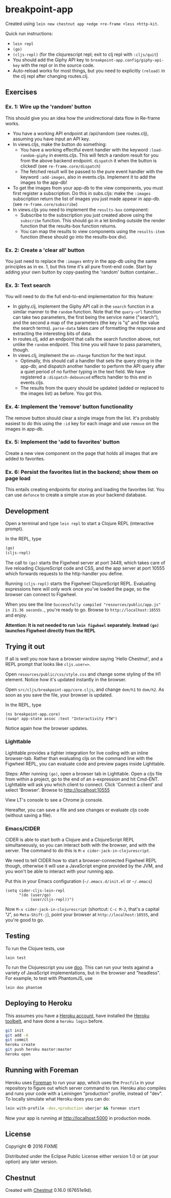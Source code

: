 # breakpoint-app

Created using `lein new chestnut app +edge +re-frame +less +http-kit`.

Quick run instructions:

* `lein repl`
* `(go)`
* `(cljs-repl)` (for the clojurescript repl; exit to clj repl with `:cljs/quit`)
* You should add the Giphy API key to `breakpoint-app.config/giphy-api-key` with the repl or in the source code.
* Auto-reload works for most things, but you need to explicitly `(reload)` in the clj repl after changing routes.clj.

## Exercises

### Ex. 1: Wire up the 'random' button

This should give you an idea how the unidirectional data flow in Re-frame works.

* You have a working API endpoint at /api/random (see routes.clj), assuming you have input an API key.
* In views.cljs, make the button do something:
  * You have a working effectful event handler with the keyword `:load-random-giphy` in events.cljs. This will fetch a random result for you from the above backend endpoint. `dispatch` it when the button is clicked! (see `re-frame.core/dispatch`)
  * The fetched result will be passed to the pure event handler with the keyword `:add-images`, also in events.cljs. Implement it to add the images to the app-db!
* To get the images from your app-db to the view components, you must first register a subscription. Do this in subs.cljs: make the `:images` subscription return the list of images you just made appear in app-db. (see `re-frame.core/subscribe`)
* In views.cljs you need to implement the `results-box` component:
  * Subscribe to the subscription you just created above using the `subscribe` function. This should go in a let binding outside the render function that the results-box function returns.
  * You can map the results to view components using the `results-item` function (these should go into the results-box div).

### Ex. 2: Create a 'clear all' button

You just need to replace the `:images` entry in the app-db using the same principles as in ex. 1, but this time it's all pure front-end code. Start by adding your own button by copy-pasting the 'random' button container...

### Ex. 3: Text search

You will need to do the full end-to-end implementation for this feature:

* In giphy.clj, implement the Giphy API call in the `search` function in a similar manner to the `random` function. Note that the `query-url` function can take two parameters, the first being the service name ("search"), and the second a map of the parameters (the key is "q" and the value the search terms). `parse-data` takes care of formatting the response and extracting the interesting bits of data.
* In routes.clj, add an endpoint that calls the search function above, not unlike the `random` endpoint. This time you will have to pass parameters, though.
* In views.clj, implement the `on-change` function for the text input.
  * Optimally, this should call a handler that sets the query string in the app-db; and dispatch another handler to perform the API query after a quiet period of no further typing in the text field. We have registered a `:dispatch-debounced` effects handler to this end in events.cljs.
  * The results from the query should be updated (added or replaced to the images list) as before. You got this.

### Ex. 4: Implement the 'remove' button functionality

The remove button should clear a single image from the list. It's probably easiest to do this using the `:id` key for each image and use `remove` on the images in app-db.

### Ex. 5: Implement the 'add to favorites' button

Create a new view component on the page that holds all images that are added to favorites.

### Ex. 6: Persist the favorites list in the backend; show them on page load

This entails creating endpoints for storing and loading the favorites list. You can use `defonce` to create a simple `atom` as your backend database.

## Development

Open a terminal and type `lein repl` to start a Clojure REPL
(interactive prompt).

In the REPL, type

```clojure
(go)
(cljs-repl)
```

The call to `(go)` starts the Figwheel server at port 3449, which takes care of
live reloading ClojureScript code and CSS, and the app server at port 10555
which forwards requests to the http-handler you define.

Running `(cljs-repl)` starts the Figwheel ClojureScript REPL. Evaluating
expressions here will only work once you've loaded the page, so the browser can
connect to Figwheel.

When you see the line `Successfully compiled "resources/public/app.js" in 21.36
seconds.`, you're ready to go. Browse to `http://localhost:10555` and enjoy.

**Attention: It is not needed to run `lein figwheel` separately. Instead `(go)`
launches Figwheel directly from the REPL**

## Trying it out

If all is well you now have a browser window saying 'Hello Chestnut',
and a REPL prompt that looks like `cljs.user=>`.

Open `resources/public/css/style.css` and change some styling of the
H1 element. Notice how it's updated instantly in the browser.

Open `src/cljs/breakpoint-app/core.cljs`, and change `dom/h1` to
`dom/h2`. As soon as you save the file, your browser is updated.

In the REPL, type

```
(ns breakpoint-app.core)
(swap! app-state assoc :text "Interactivity FTW")
```

Notice again how the browser updates.

### Lighttable

Lighttable provides a tighter integration for live coding with an inline
browser-tab. Rather than evaluating cljs on the command line with the Figwheel
REPL, you can evaluate code and preview pages inside Lighttable.

Steps: After running `(go)`, open a browser tab in Lighttable. Open a cljs file
from within a project, go to the end of an s-expression and hit Cmd-ENT.
Lighttable will ask you which client to connect. Click 'Connect a client' and
select 'Browser'. Browse to [http://localhost:10555](http://localhost:10555)

View LT's console to see a Chrome js console.

Hereafter, you can save a file and see changes or evaluate cljs code (without
saving a file).

### Emacs/CIDER

CIDER is able to start both a Clojure and a ClojureScript REPL simultaneously,
so you can interact both with the browser, and with the server. The command to
do this is `M-x cider-jack-in-clojurescript`.

We need to tell CIDER how to start a browser-connected Figwheel REPL though,
otherwise it will use a JavaScript engine provided by the JVM, and you won't be
able to interact with your running app.

Put this in your Emacs configuration (`~/.emacs.d/init.el` or `~/.emacs`)

``` emacs-lisp
(setq cider-cljs-lein-repl
      "(do (user/go)
           (user/cljs-repl))")
```

Now `M-x cider-jack-in-clojurescript` (shortcut: `C-c M-J`, that's a capital
"J", so `Meta-Shift-j`), point your browser at `http://localhost:10555`, and
you're good to go.

## Testing

To run the Clojure tests, use

``` shell
lein test
```

To run the Clojurescript you use [doo](https://github.com/bensu/doo). This can
run your tests against a variety of JavaScript implementations, but in the
browser and "headless". For example, to test with PhantomJS, use

``` shell
lein doo phantom
```

## Deploying to Heroku

This assumes you have a
[Heroku account](https://signup.heroku.com/dc), have installed the
[Heroku toolbelt](https://toolbelt.heroku.com/), and have done a
`heroku login` before.

``` sh
git init
git add -A
git commit
heroku create
git push heroku master:master
heroku open
```

## Running with Foreman

Heroku uses [Foreman](http://ddollar.github.io/foreman/) to run your
app, which uses the `Procfile` in your repository to figure out which
server command to run. Heroku also compiles and runs your code with a
Leiningen "production" profile, instead of "dev". To locally simulate
what Heroku does you can do:

``` sh
lein with-profile -dev,+production uberjar && foreman start
```

Now your app is running at
[http://localhost:5000](http://localhost:5000) in production mode.

## License

Copyright © 2016 FIXME

Distributed under the Eclipse Public License either version 1.0 or (at
your option) any later version.

## Chestnut

Created with [Chestnut](http://plexus.github.io/chestnut/) 0.16.0 (67651e9d).
